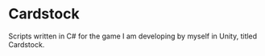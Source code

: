 # Cardstock
Scripts written in C# for the game I am developing by myself in Unity, titled Cardstock.
